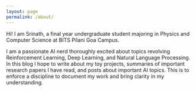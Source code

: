 ```yaml
---
layout: page
permalink: /about/
---
```


Hi! I am Srinath, a final year undergraduate student majoring in Physics and Computer Science at BITS Pilani Goa Campus.

I am a passionate AI nerd thoroughly excited about topics revolving Reinforcement Learning, Deep Learning, and Natural Language Processing. In this blog I hope to write about my toy projects, summaries of important research papers I have read, and posts about important AI topics. This is to enforce a discipline to document my work and bring clarity in my understanding.
